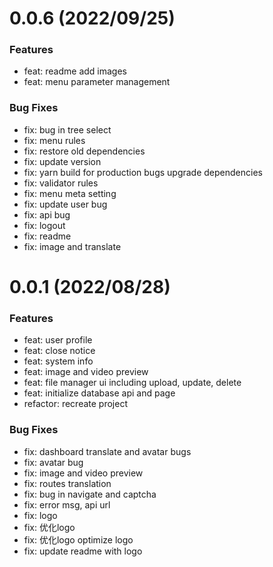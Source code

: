 # 0.0.6 (2022/09/25)

### Features

- feat: readme add images
- feat: menu parameter management

### Bug Fixes

- fix: bug in tree select
- fix: menu rules
- fix: restore old dependencies
- fix: update version
- fix: yarn build for production bugs upgrade dependencies
- fix: validator rules
- fix: menu meta setting
- fix: update user bug
- fix: api bug
- fix: logout
- fix: readme
- fix: image and translate

# 0.0.1 (2022/08/28)

### Features

- feat: user profile
- feat: close notice
- feat: system info
- feat: image and video preview
- feat: file manager ui including upload, update, delete
- feat: initialize database api and page
- refactor: recreate project

### Bug Fixes

- fix: dashboard translate and avatar bugs
- fix: avatar bug
- fix: image and video preview
- fix: routes translation
- fix: bug in navigate and captcha
- fix: error msg, api url
- fix: logo
- fix: 优化logo
- fix: 优化logo  optimize logo
- fix: update readme with logo
